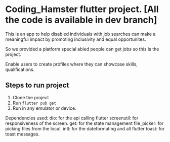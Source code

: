 # Coding_Hamster flutter project.  [All the code is available in dev branch]
This is an app to help disabled individuals with job searches can make a meaningful impact by promoting inclusivity and equal opportunites.

So we provided a platform special abled people can get jobs so this is the project.

Enable users to create profiles where they can showcase skills, qualifications.

## Steps to run project
1. Clone the project
2. Run `flutter pub get`
3. Run in any emulator or device.


Dependencies used:
dio: for the api calling
flutter screenutil: for responsiveness of the screen.
get: for the state management
file_picker: for picking files from the local.
intl: for the dateformating and all
flutter toast: for toast messages.
